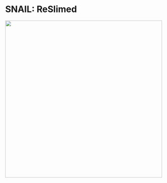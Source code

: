 # SNAIL: ReSlimed

<img src="./SpecialContent/SnailReloaded_Logo.png" width=500 height=500 onclick="rollIt()"></img>

<script>

function rollIt() {
    window.location.assign("https://www.youtube.com/watch?v=dQw4w9WgXcQ");
}

</script>